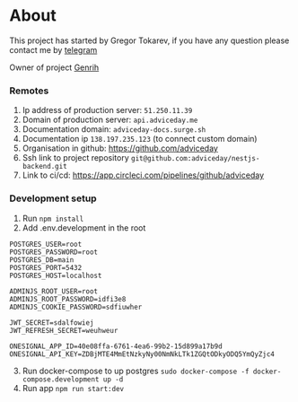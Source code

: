 # About

This project has started by Gregor Tokarev, if you have any question please contact me
by [telegram](https://t.me/gregortokarev)

Owner of project [Genrih](https://t.me/GenrihGrigoryan)

### Remotes

1. Ip address of production server: `51.250.11.39`
2. Domain of production server: `api.adviceday.me`
3. Documentation domain: `adviceday-docs.surge.sh`
4. Documentation ip `138.197.235.123` (to connect custom domain)
5. Organisation in github: https://github.com/adviceday
6. Ssh link to project repository `git@github.com:adviceday/nestjs-backend.git`
7. Link to ci/cd: https://app.circleci.com/pipelines/github/adviceday

### Development setup

1. Run `npm install`
2. Add .env.development in the root

```dotenv
POSTGRES_USER=root
POSTGRES_PASSWORD=root
POSTGRES_DB=main
POSTGRES_PORT=5432
POSTGRES_HOST=localhost

ADMINJS_ROOT_USER=root
ADMINJS_ROOT_PASSWORD=idfi3e8
ADMINJS_COOKIE_PASSWORD=sdfiuwher

JWT_SECRET=sdalfowiej
JWT_REFRESH_SECRET=weuhweur

ONESIGNAL_APP_ID=40e08ffa-6761-4ea6-99b2-15d899a17b9d
ONESIGNAL_API_KEY=ZDBjMTE4MmEtNzkyNy00NmNkLTk1ZGQtODkyODQ5YmQyZjc4

```

3. Run docker-compose to up postgres `sudo docker-compose -f docker-compose.development up -d`
4. Run app `npm run start:dev`
